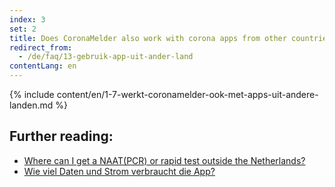 ```yaml
---
index: 3
set: 2
title: Does CoronaMelder also work with corona apps from other countries?
redirect_from: 
  - /de/faq/13-gebruik-app-uit-ander-land
contentLang: en
---
```

{% include content/en/1-7-werkt-coronamelder-ook-met-apps-uit-andere-landen.md %}

## Further reading:


- [Where can I get a NAAT(PCR) or rapid test outside the Netherlands?](https://www.netherlandsworldwide.nl/documents/frequently-asked-questions/where-can-i-get-a-pcr-or-rapid-test-outside-the-netherlands)
- [Wie viel Daten und Strom verbraucht die App?](/{{page.lang}}/faq/2-2-hoeveel-data-en-stroom-gebruikt-de-app)
